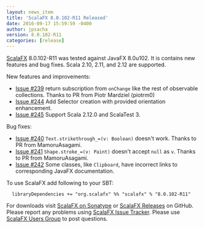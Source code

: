 ```yaml
---
layout: news_item
title: 'ScalaFX 8.0.102-R11 Released'
date: 2016-09-17 15:59:59 -0400
author: jpsacha
version: 8.0.102-R11
categories: [release]
---
```


[ScalaFX][1] 8.0.102-R11 was tested against JavaFX 8.0u102. It is contains new features and bug fixes. Scala 2.10, 2.11, and 2.12 are supported.

New features and improvements:

* [Issue #239][239] return subscription from `onChange` like the rest of observable collections. Thanks to PR from Piotr Mardziel (piotrm0)
* [Issue #244][244] Add Selector creation with provided orientation enhancement.
* [Issue #245][245] Support Scala 2.12.0 and ScalaTest 3.

Bug fixes:

* [Issue #240][240] `Text.strikethrough_=(v: Boolean)` doesn't work. Thanks to PR from MamoruAsagami.
* [Issue #241][241] `Shape.stroke_=(v: Paint)` doesn't accept `null` as `v`. Thanks to PR from MamoruAsagami.
* [Issue #242][242] Some classes, like `Clipboard`, have incorrect links to corresponding JavaFX documentation.

To use ScalaFX add following to your SBT:

      libraryDependencies += "org.scalafx" %% "scalafx" % "8.0.102-R11"

For downloads visit [ScalaFX on Sonatype][2] or [ScalaFX Releases][3] on GitHub. 
Please report any problems using [ScalaFX Issue Tracker][4]. 
Please use [ScalaFX Users Group][5] to post questions. 

[1]: http://scalafx.org
[2]: http://search.maven.org/#search&#124;ga&#124;1&#124;scalafx
[3]: https://github.com/scalafx/scalafx/releases
[4]: https://github.com/scalafx/scalafx/issues
[5]: https://groups.google.com/forum/#!forum/scalafx-users

[239]: https://github.com/scalafx/scalafx/issues/239
[244]: https://github.com/scalafx/scalafx/issues/244
[245]: https://github.com/scalafx/scalafx/issues/245
[240]: https://github.com/scalafx/scalafx/issues/240
[241]: https://github.com/scalafx/scalafx/issues/241
[242]: https://github.com/scalafx/scalafx/issues/242
